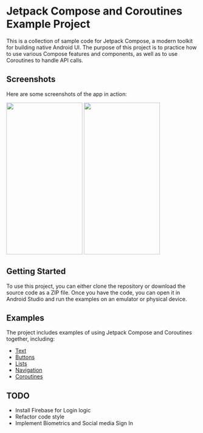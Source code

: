 # Jetpack Compose and Coroutines Example Project

This is a collection of sample code for Jetpack Compose, a modern toolkit for building native Android UI. The purpose of this project is to practice how to use various Compose features and components, as well as to use Coroutines to handle API calls.

## Screenshots

Here are some screenshots of the app in action:

<img src="https://github.com/leopardwong/Jetpack-Compose-Android-App/assets/88359614/4101b409-560f-4a5b-922b-6a3ab722cd2a" data-canonical-src="https://gyazo.com/eb5c5741b6a9a16c692170a41a49c858.png" width="200" height="400" />
<img src="https://github.com/leopardwong/Jetpack-Compose-Android-App/assets/88359614/ac8a7ef7-6e09-43ed-b72e-fcdaca30c675" data-canonical-src="https://gyazo.com/eb5c5741b6a9a16c692170a41a49c858.png" width="200" height="400" />


## Getting Started

To use this project, you can either clone the repository or download the source code as a ZIP file. Once you have the code, you can open it in Android Studio and run the examples on an emulator or physical device.

## Examples

The project includes examples of using Jetpack Compose and Coroutines together, including:

- [Text](https://developer.android.com/jetpack/compose/text)
- [Buttons](https://www.jetpackcompose.net/buttons-in-jetpack-compose)
- [Lists](https://developer.android.com/jetpack/compose/lists)
- [Navigation](https://developer.android.com/jetpack/compose/navigation)
- [Coroutines](https://developer.android.com/kotlin/coroutines?gclid=Cj0KCQjwtamlBhD3ARIsAARoaExuplpiIo3pZO5XXUJBL99ZYrYuBvVdzL1HzaHw6rB7eUVZznBwYqEaAs8SEALw_wcB&gclsrc=aw.ds)

## TODO
- Install Firebase for Login logic
- Refactor code style
- Implement Biometrics and Social media Sign In
